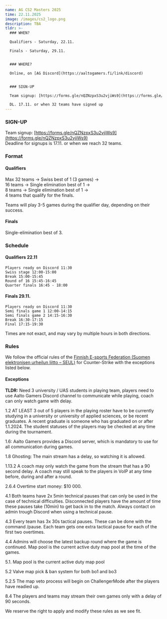 ```yaml
---
name: AG CS2 Masters 2025
time: 22.11.2025
image: /images/cs2_logo.png
description: TBA
tldr: >-
  ### WHEN?

  Qualifiers - Saturday, 22.11.   

  Finals - Saturday, 29.11.  


  ### WHERE?

  Online, on [AG Discord](https://aaltogamers.fi/link/discord)


  ### SIGN-UP

  Team signup: [https://forms.gle/nQZNzpxS3u2vjiWs9](https://forms.gle/nQZNzpxS3u2vjiWs9)  

  DL. 17.11. or when 32 teams have signed up
---
```

### SIGN-UP  
Team signup: [https://forms.gle/nQZNzpxS3u2vjiWs9](https://forms.gle/nQZNzpxS3u2vjiWs9)  
Deadline for signups is 17.11. or when we reach 32 teams.

### Format
#### Qualifiers
Max 32 teams → Swiss best of 1 (3 games) →  
16 teams → Single elimination best of 1 →  
8 teams → Single elimination best of 1 →  
4 teams that qualify for the finals.  

Teams will play 3-5 games during the qualifier day, depending on their success.

#### Finals

Single-elimination best of 3.

### Schedule  
#### Qualifiers 22.11

    Players ready on Discord 11:30
    Swiss stage 12:00-15:00
    Break 15:00-15:45
    Round of 16 15:45-16:45
    Quarter finals 16:45 - 18:00

#### Finals 29.11.
    Players ready on Discord 11:30
    Semi finals game 1 12:00-14:15
    Semi finals game 2 14:15-16:30
    Break 16:30-17:15
    Final 17:15-19:30

Times are not exact, and may vary by multiple hours in both directions.  

### Rules


We follow the official rules of the [Finnish E-sports Federation (Suomen elektronisen urheilun liitto – SEUL)](https://seul.fi/e-urheilu/pelisaannot/turnaussaannot-cs2/) for Counter-Strike with the exceptions listed below.

#### Exceptions

**TLDR:** Need 3 university / UAS students in playing team, players need to use Aalto Gamers Discord channel to communicate while playing, coach can only watch game with delay.  

1.2 AT LEAST 3 out of 5 players in the playing roster have to be currently studying in a university or university of applied sciences, or be recent graduates. A recent graduate is someone who has graduated on or after 1.1.2024. The student statuses of the players may be checked at any time during the tournament.  

1.6: Aalto Gamers provides a Discord server, which is mandatory to use for all communication during games.  

1.8 Ghosting: The main stream has a delay, so watching it is allowed.  

1.13.2 A coach may only watch the game from the stream that has a 90 second delay. A coach may still speak to the players in VoIP at any time before, during and after a round.  

2.6.4 Overtime start money: $10 000.  

4.1 Both teams have 2x 5min technical pauses that can only be used in the case of technical difficulties. Disconnected players have the amount of time these pauses take (10min) to get back in to the match. Always contact on admin trough Discord when using a technical pause.  

4.3 Every team has 3x 30s tactical pauses. These can be done with the command /pause. Each team gets one extra tactical pause for each of the first two overtimes.  

4.4 Admins will choose the latest backup round where the game is continued. Map pool is the current active duty map pool at the time of the games.  

5.1. Map pool is the current active duty map pool  

5.2 Valve map pick & ban system for both bo1 and bo3  

5.2.5 The map veto process will begin on ChallengerMode after the players have readied up.  

8.4 The players and teams may stream their own games only with a delay of 90 seconds.    

We reserve the right to apply and modify these rules as we see fit.  
